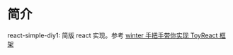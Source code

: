 # 简介

react-simple-diy1: 简版 react 实现。参考 [winter 手把手带你实现 ToyReact 框架](https://u.geekbang.org/lesson/50)
